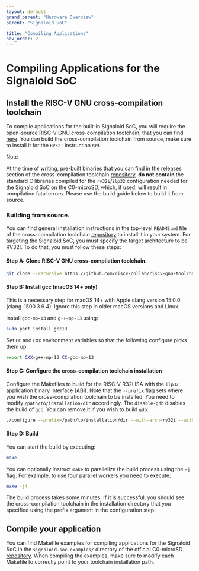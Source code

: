 ```yaml
---
layout: default
grand_parent: "Hardware Overview"
parent: "Signaloid SoC"

title: "Compiling Applications"
nav_order: 2
---
```


# Compiling Applications for the Signaloid SoC

## Install the RISC-V GNU cross-compilation toolchain
To compile applications for the built-in Signaloid SoC, you will require the open-source RISC-V GNU cross-compilation toolchain, that you can find [here](https://github.com/riscv-collab/riscv-gnu-toolchain). You can build the cross-compilation toolchain from source, make sure to install it for the `RV32I` instruction set.

>[!Note]
>At the time of writing, pre-built binaries that you can find in the [releases](https://github.com/riscv-collab/riscv-gnu-toolchain/releases) section of the cross-compilation toolchain [repository](https://github.com/riscv-collab/riscv-gnu-toolchain), **do not contain** the standard C libraries compiled for the `rv32i`/`ilp32` configuration needed for the Signaloid SoC on the C0-microSD, which, if used, will result in compilation fatal errors. Please use the build guide below to build it from source.


### Building from source.
You can find general installation instructions in the top-level `README.md` file of the cross-compilation toolchain [repository](https://github.com/riscv-collab/riscv-gnu-toolchain) to install it in your system. For targeting the Signaloid SoC, you must specify the target architecture to be RV32I. To do that, you must follow these steps:

#### Step A: Clone RISC-V GNU cross-compilation toolchain.
```sh
git clone --recursive https://github.com/riscv-collab/riscv-gnu-toolchain.git
```

#### Step B: Install gcc (macOS 14+ only)
This is a necessary step for macOS 14+ with Apple clang version 15.0.0 (clang-1500.3.9.4). Ignore this step in older macOS versions and Linux.

Install `gcc-mp-13` and `g++-mp-13` using:
```sh
sudo port install gcc13
```

Set `CC` and `CXX` environment variables so that the following configure picks them up:
```sh
export CXX=g++-mp-13 CC=gcc-mp-13
```

#### Step C: Configure the cross-compilation toolchain installation
Configure the Makefiles to build for the RISC-V R32I ISA with the `ilp32` application binary interface (ABI). Note that the `--prefix` flag sets where you wish the cross-compilation toolchain to be installed. You need to modify `/path/to/installation/dir` accordingly. The `disable-gdb` disables the build of `gdb`. You can remove it if you wish to build `gdb`.
```bash
./configure --prefix=/path/to/installation/dir --with-arch=rv32i --with-abi=ilp32 --disable-gdb
```

#### Step D: Build
You can start the build by executing:
```sh
make
```
You can optionally instruct `make` to parallelize the build process using the `-j` flag. For example, to use four parallel workers you need to execute:
```sh
make -j4
```

The build process takes some minutes. If it is successful, you should see the cross-compilation toolchain in the installation directory that you specified using the prefix argument in the configuration step.

## Compile your application
You can find Makefile examples for compiling applications for the Signaloid SoC in the `signaloid-soc-examples/` directory of the official C0-microSD [repository](https://github.com/signaloid/C0-microSD-hardware). When compiling the examples, make sure to modify each Makefile to correctly point to your toolchain installation path.
